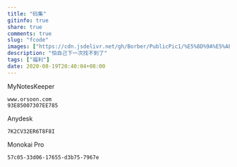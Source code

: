 ```yaml
---
title: "码集"
gitinfo: true
share: true
comments: true
slug: "fcode"
images: ["https://cdn.jsdelivr.net/gh/Borber/PublicPic1/%E5%8D%9A%E5%AE%A2%E5%9B%AD/wolai/wolai.png"] 
description: "怕自己下一次找不到了"
tags: ["福利"]
date: 2020-08-19T20:40:04+08:00
---
```


MyNotesKeeper

```
www.orsoon.com
93E85007307EE785
```

Anydesk

```
7K2CV32ER6T8F8I
```

Monokai Pro

```shell
57c05-33d06-17655-d3b75-7967e
```

